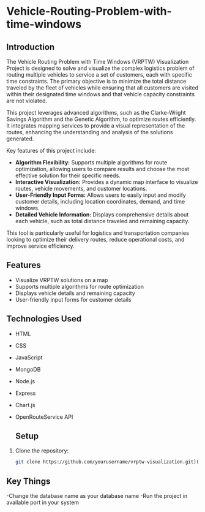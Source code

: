 ﻿# Vehicle-Routing-Problem-with-time-windows
## Introduction

The Vehicle Routing Problem with Time Windows (VRPTW) Visualization Project is designed to solve and visualize the complex logistics problem of routing multiple vehicles to service a set of customers, each with specific time constraints. The primary objective is to minimize the total distance traveled by the fleet of vehicles while ensuring that all customers are visited within their designated time windows and that vehicle capacity constraints are not violated.

This project leverages advanced algorithms, such as the Clarke-Wright Savings Algorithm and the Genetic Algorithm, to optimize routes efficiently. It integrates mapping services to provide a visual representation of the routes, enhancing the understanding and analysis of the solutions generated.

Key features of this project include:
- **Algorithm Flexibility:** Supports multiple algorithms for route optimization, allowing users to compare results and choose the most effective solution for their specific needs.
- **Interactive Visualization:** Provides a dynamic map interface to visualize routes, vehicle movements, and customer locations.
- **User-Friendly Input Forms:** Allows users to easily input and modify customer details, including location coordinates, demand, and time windows.
- **Detailed Vehicle Information:** Displays comprehensive details about each vehicle, such as total distance traveled and remaining capacity.

This tool is particularly useful for logistics and transportation companies looking to optimize their delivery routes, reduce operational costs, and improve service efficiency.

## Features

- Visualize VRPTW solutions on a map
- Supports multiple algorithms for route optimization
- Displays vehicle details and remaining capacity
- User-friendly input forms for customer details

## Technologies Used

- HTML
- CSS
- JavaScript
- MongoDB
- Node.js
- Express
- Chart.js
- OpenRouteService API

  ## Setup

1. Clone the repository:
   ```bash
   git clone https://github.com/yourusername/vrptw-visualization.git](https://github.com/vasanthkrishnan/Vehicle-Routing-problem-with-time-windows.git

## Key Things 
-Change the database name as your database name
-Run the project in available port in your system


